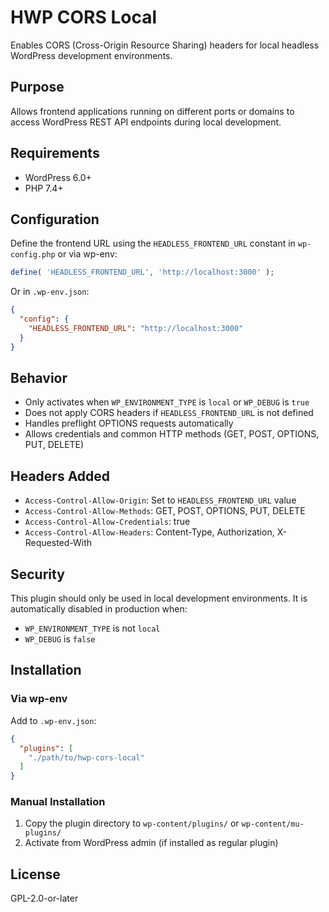 # HWP CORS Local

Enables CORS (Cross-Origin Resource Sharing) headers for local headless WordPress development environments.

## Purpose

Allows frontend applications running on different ports or domains to access WordPress REST API endpoints during local development.

## Requirements

- WordPress 6.0+
- PHP 7.4+

## Configuration

Define the frontend URL using the `HEADLESS_FRONTEND_URL` constant in `wp-config.php` or via wp-env:

```php
define( 'HEADLESS_FRONTEND_URL', 'http://localhost:3000' );
```

Or in `.wp-env.json`:

```json
{
  "config": {
    "HEADLESS_FRONTEND_URL": "http://localhost:3000"
  }
}
```

## Behavior

- Only activates when `WP_ENVIRONMENT_TYPE` is `local` or `WP_DEBUG` is `true`
- Does not apply CORS headers if `HEADLESS_FRONTEND_URL` is not defined
- Handles preflight OPTIONS requests automatically
- Allows credentials and common HTTP methods (GET, POST, OPTIONS, PUT, DELETE)

## Headers Added

- `Access-Control-Allow-Origin`: Set to `HEADLESS_FRONTEND_URL` value
- `Access-Control-Allow-Methods`: GET, POST, OPTIONS, PUT, DELETE
- `Access-Control-Allow-Credentials`: true
- `Access-Control-Allow-Headers`: Content-Type, Authorization, X-Requested-With

## Security

This plugin should only be used in local development environments. It is automatically disabled in production when:
- `WP_ENVIRONMENT_TYPE` is not `local`
- `WP_DEBUG` is `false`

## Installation

### Via wp-env

Add to `.wp-env.json`:

```json
{
  "plugins": [
    "./path/to/hwp-cors-local"
  ]
}
```

### Manual Installation

1. Copy the plugin directory to `wp-content/plugins/` or `wp-content/mu-plugins/`
2. Activate from WordPress admin (if installed as regular plugin)

## License

GPL-2.0-or-later
